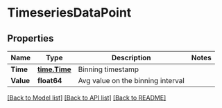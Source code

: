 # TimeseriesDataPoint

## Properties

Name | Type | Description | Notes
------------ | ------------- | ------------- | -------------
**Time** | [**time.Time**](time.Time.md) | Binning timestamp | 
**Value** | **float64** | Avg value on the binning interval | 

[[Back to Model list]](../README.md#documentation-for-models) [[Back to API list]](../README.md#documentation-for-api-endpoints) [[Back to README]](../README.md)


